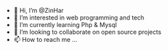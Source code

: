 - 👋 Hi, I’m @ZinHar
- 👀 I’m interested in  web programming and tech
- 🌱 I’m currently learning Php & Mysql
- 💞️ I’m looking to collaborate on open source projects 
- 📫 How to reach me ... 

<!---
ZinHar/ZinHar is a ✨ special ✨ repository because its `README.md` (this file) appears on your GitHub profile.
You can click the Preview link to take a look at your changes.
--->
